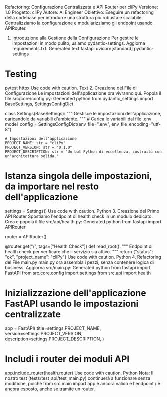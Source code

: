 Refactoring: Configurazione Centralizzata e API Router per cliPy
Versione: 1.0
Progetto: cliPy
Autore: AI Engineer
Obiettivo: Eseguire un refactoring della codebase per introdurre una struttura più robusta e scalabile. Centralizziamo la configurazione e modularizziamo gli endpoint usando APIRouter.
1. Introduzione alla Gestione della Configurazione
Per gestire le impostazioni in modo pulito, usiamo pydantic-settings.
Aggiorna requirements.txt:
Generated text
fastapi
uvicorn[standard]
pydantic-settings

# Testing
pytest
httpx
Use code with caution.
Text
2. Creazione del File di Configurazione
Le impostazioni dell'applicazione ora vivranno qui.
Popola il file src/core/config.py:
Generated python
from pydantic_settings import BaseSettings, SettingsConfigDict

class Settings(BaseSettings):
    """
    Gestisce le impostazioni dell'applicazione, caricandole da variabili d'ambiente.
    """
    # Carica le variabili dal file .env
    model_config = SettingsConfigDict(env_file=".env", env_file_encoding="utf-8")

    # Impostazioni dell'applicazione
    PROJECT_NAME: str = "cliPy"
    PROJECT_VERSION: str = "0.1.0"
    PROJECT_DESCRIPTION: str = "Un bot Python di eccellenza, costruito con un'architettura solida."

# Istanza singola delle impostazioni, da importare nel resto dell'applicazione
settings = Settings()
Use code with caution.
Python
3. Creazione del Primo API Router
Spostiamo l'endpoint di health check in un modulo dedicato.
Crea e popola il file src/api/health.py:
Generated python
from fastapi import APIRouter

router = APIRouter()

@router.get("/", tags=["Health Check"])
def read_root():
    """
    Endpoint di health check per verificare che il servizio sia attivo.
    """
    return {"status": "ok", "project_name": "cliPy"}
Use code with caution.
Python
4. Refactoring del File main.py
main.py ora assembla i pezzi, senza contenere logica di business.
Aggiorna src/main.py:
Generated python
from fastapi import FastAPI
from src.core.config import settings
from src.api import health

# Inizializzazione dell'applicazione FastAPI usando le impostazioni centralizzate
app = FastAPI(
    title=settings.PROJECT_NAME,
    version=settings.PROJECT_VERSION,
    description=settings.PROJECT_DESCRIPTION,
)

# Includi i router dei moduli API
app.include_router(health.router)
Use code with caution.
Python
Nota: Il nostro test (tests/test_api/test_main.py) continuerà a funzionare senza modifiche, poiché from src.main import app è ancora valido e l'endpoint / è ancora esposto, anche se tramite un router.
